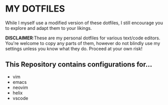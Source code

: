 # MY DOTFILES
While I myself use a modified version of these dotfiles, I still encourage you to explore and adapt them to your likings.

**DISCLAIMER**:These are my personal dotfiles for various text/code editors. You're welcome to copy any parts of them, however do not blindly use my settings unless you know what they do. Proceed at your own risk!

## This Repository contains configurations for...
- vim 
- emacs
- neovim
- helix
- vscode

